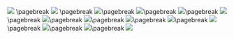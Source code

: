 ![](https://github.com/NicoloDebiaggi/Esame-editoria-digitale/blob/main/progetto/images/SAMMY%20SAVES%20THE%20SNOW/1.jpg) \pagebreak
![](https://github.com/NicoloDebiaggi/Esame-editoria-digitale/blob/main/progetto/images/SAMMY%20SAVES%20THE%20SNOW/2.jpg) \pagebreak
![](https://github.com/NicoloDebiaggi/Esame-editoria-digitale/blob/main/progetto/images/SAMMY%20SAVES%20THE%20SNOW/3.jpg)\pagebreak
![](https://github.com/NicoloDebiaggi/Esame-editoria-digitale/blob/main/progetto/images/SAMMY%20SAVES%20THE%20SNOW/4.jpg)\pagebreak
![](https://github.com/NicoloDebiaggi/Esame-editoria-digitale/blob/main/progetto/images/SAMMY%20SAVES%20THE%20SNOW/5.jpg)\pagebreak
![](https://github.com/NicoloDebiaggi/Esame-editoria-digitale/blob/main/progetto/images/SAMMY%20SAVES%20THE%20SNOW/6.jpg)\pagebreak
![](https://github.com/NicoloDebiaggi/Esame-editoria-digitale/blob/main/progetto/images/SAMMY%20SAVES%20THE%20SNOW/7.jpg)\pagebreak
![](https://github.com/NicoloDebiaggi/Esame-editoria-digitale/blob/main/progetto/images/SAMMY%20SAVES%20THE%20SNOW/8.jpg)\pagebreak
![](https://github.com/NicoloDebiaggi/Esame-editoria-digitale/blob/main/progetto/images/SAMMY%20SAVES%20THE%20SNOW/9.jpg)\pagebreak
![](https://github.com/NicoloDebiaggi/Esame-editoria-digitale/blob/main/progetto/images/SAMMY%20SAVES%20THE%20SNOW/10.jpg)\pagebreak
![](https://github.com/NicoloDebiaggi/Esame-editoria-digitale/blob/main/progetto/images/SAMMY%20SAVES%20THE%20SNOW/11.jpg)\pagebreak
![](https://github.com/NicoloDebiaggi/Esame-editoria-digitale/blob/main/progetto/images/SAMMY%20SAVES%20THE%20SNOW/12.jpg)\pagebreak
![](https://github.com/NicoloDebiaggi/Esame-editoria-digitale/blob/main/progetto/images/SAMMY%20SAVES%20THE%20SNOW/13.jpg)\pagebreak
![](https://github.com/NicoloDebiaggi/Esame-editoria-digitale/blob/main/progetto/images/SAMMY%20SAVES%20THE%20SNOW/14.jpg)
